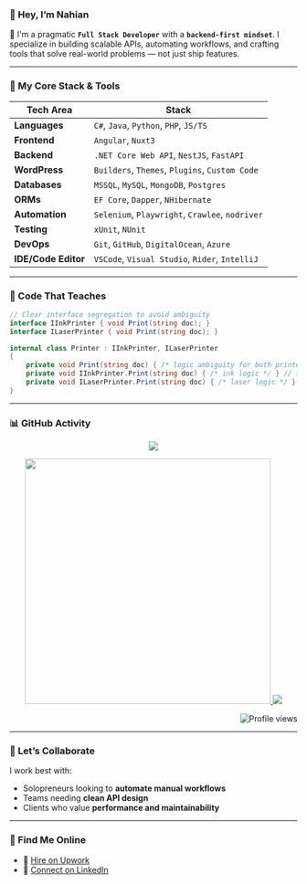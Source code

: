 ### 👋 Hey, I’m Nahian

🚀 I'm a pragmatic **`Full Stack Developer`** with a **`backend-first mindset`**. I specialize in building scalable APIs, automating workflows, and crafting tools that solve real-world problems — not just ship features.

---

### 🧠 My Core Stack & Tools

| Tech Area       | Stack                                                                 |
|-----------------|-----------------------------------------------------------------------|
| **Languages**   | `C#`, `Java`, `Python`, `PHP`, `JS/TS`                                |
| **Frontend**   | `Angular`, `Nuxt3`                                |
| **Backend**  | `.NET Core Web API`, `NestJS`, `FastAPI`                          |
| **WordPress**   | `Builders`, `Themes`, `Plugins`, `Custom Code`                                     |
| **Databases**   | `MSSQL`, `MySQL`, `MongoDB`, `Postgres`                                           |
| **ORMs**        | `EF Core`, `Dapper`, `NHibernate`                                     |
| **Automation**  | `Selenium`, `Playwright`, `Crawlee`, `nodriver`                       |
| **Testing**     | `xUnit`, `NUnit`                                                      |
| **DevOps**      | `Git`, `GitHub`, `DigitalOcean`, `Azure`                              |
| **IDE/Code Editor**      | `VSCode`, `Visual Studio`, `Rider`, `IntelliJ`               |

---

### 🧪 Code That Teaches

```csharp
// Clear interface segregation to avoid ambiguity
interface IInkPrinter { void Print(string doc); }
interface ILaserPrinter { void Print(string doc); }

internal class Printer : IInkPrinter, ILaserPrinter
{
    private void Print(string doc) { /* logic ambiguity for both printers */ } // ❌
    private void IInkPrinter.Print(string doc) { /* ink logic */ } // ✅
    private void ILaserPrinter.Print(string doc) { /* laser logic */ } // ✅
}
```

---

### 📊 GitHub Activity

<p align="center">
   <img src="https://github-readme-streak-stats.herokuapp.com/?user=nahiandev&theme=algolia&hide_border=true"/>
</p>

<p align="center">
  <a href="https://github.com/nahiandev">
    <img width="430" src="https://github-readme-stats.vercel.app/api?username=nahiandev&show_icons=true&theme=algolia&count_private=true">
  </a>
  <a href="https://github.com/nahiandev">
    <img src="https://github-readme-stats.anuraghazra1.vercel.app/api/top-langs/?username=nahiandev&layout=compact&theme=algolia&langs_count=6" />
  </a>
</p>

<p align="right">
  <img src="https://komarev.com/ghpvc/?username=nahiandev&label=Profile%20views&color=0e75b6&style=flat" alt="Profile views"/>
</p>

---

### 🤝 Let’s Collaborate

I work best with:
- Solopreneurs looking to **automate manual workflows**
- Teams needing **clean API design**
- Clients who value **performance and maintainability**

---

### 🔗 Find Me Online

- 💼 [Hire on Upwork](https://www.upwork.com/freelancers/~01ded0be5baccfa296)  
- 🔗 [Connect on LinkedIn](https://www.linkedin.com/in/nahiandev)
